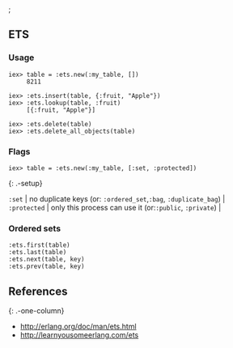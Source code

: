 ;

ETS
---

### Usage

    iex> table = :ets.new(:my_table, [])
         8211

    iex> :ets.insert(table, {:fruit, "Apple"})
    iex> :ets.lookup(table, :fruit)
         [{:fruit, "Apple"}]

    iex> :ets.delete(table)
    iex> :ets.delete_all_objects(table)

### Flags

    iex> table = :ets.new(:my_table, [:set, :protected])

{: .-setup}

`:set` | no duplicate keys (or: `:ordered_set`,`:bag`, `:duplicate_bag`) |  
`:protected` | only this process can use it (or:`:public`, `:private`) |

### Ordered sets

    :ets.first(table)
    :ets.last(table)
    :ets.next(table, key)
    :ets.prev(table, key)

References
----------

{: .-one-column}

-   <a href="http://erlang.org/doc/man/ets.html" class="uri">http://erlang.org/doc/man/ets.html</a>
-   <a href="http://learnyousomeerlang.com/ets" class="uri">http://learnyousomeerlang.com/ets</a>

